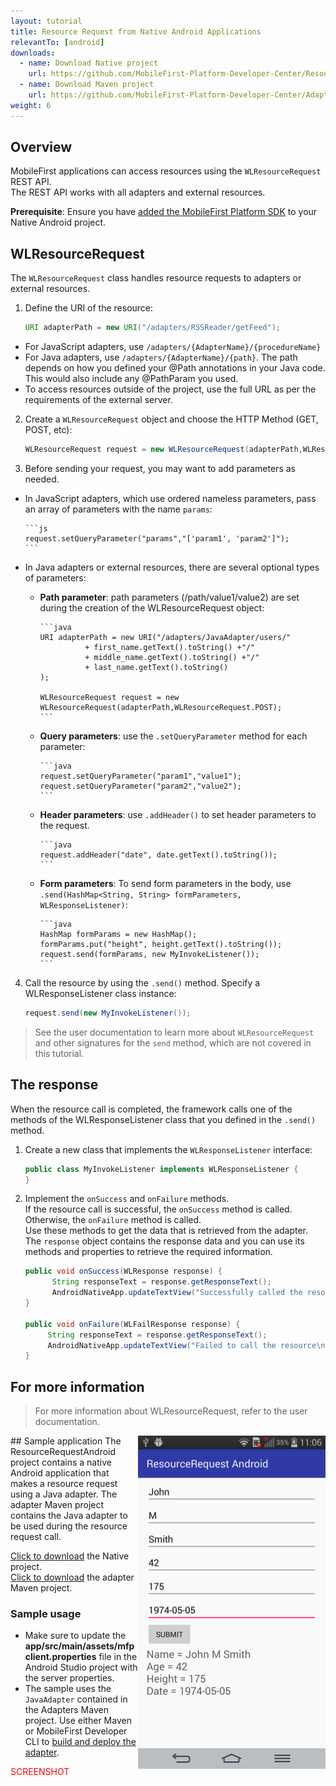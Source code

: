 ```yaml
---
layout: tutorial
title: Resource Request from Native Android Applications
relevantTo: [android]
downloads:
  - name: Download Native project
    url: https://github.com/MobileFirst-Platform-Developer-Center/ResourceRequestAndroid/tree/release80
  - name: Download Maven project
    url: https://github.com/MobileFirst-Platform-Developer-Center/Adapters/tree/release80
weight: 6
---
```

## Overview
MobileFirst applications can access resources using the `WLResourceRequest` REST API.  
The REST API works with all adapters and external resources.

**Prerequisite**: Ensure you have [added the MobileFirst Platform SDK](../../adding-the-mfpf-sdk/adding-the-mfpf-sdk-to-android-applications) to your Native Android project.

## WLResourceRequest
The `WLResourceRequest` class handles resource requests to adapters or external resources.

1. Define the URI of the resource:

    ```java
    URI adapterPath = new URI("/adapters/RSSReader/getFeed");
    ```
 * For JavaScript adapters, use `/adapters/{AdapterName}/{procedureName}`
 * For Java adapters, use `/adapters/{AdapterName}/{path}`. The path depends on how you defined your @Path annotations in your Java code. This would also include any @PathParam you used.
 * To access resources outside of the project, use the full URL as per the requirements of the external server.

2. Create a `WLResourceRequest` object and choose the HTTP Method (GET, POST, etc):

    ```Java
    WLResourceRequest request = new WLResourceRequest(adapterPath,WLResourceRequest.GET);
    ```
3. Before sending your request, you may want to add parameters as needed.

  * In JavaScript adapters, which use ordered nameless parameters, pass an array of parameters with the name `params`:

        ```js
        request.setQueryParameter("params","['param1', 'param2']");
        ```
  * In Java adapters or external resources, there are several optional types of parameters:

    * **Path parameter**: path parameters (/path/value1/value2) are set during the creation of the WLResourceRequest object:

          ```java
          URI adapterPath = new URI("/adapters/JavaAdapter/users/"
                    + first_name.getText().toString() +"/"
                    + middle_name.getText().toString() +"/"
                    + last_name.getText().toString()
          );

          WLResourceRequest request = new WLResourceRequest(adapterPath,WLResourceRequest.POST);
          ```

    * **Query parameters**: use the `.setQueryParameter` method for each parameter:

          ```java
          request.setQueryParameter("param1","value1");
          request.setQueryParameter("param2","value2");
          ```

    * **Header parameters**: use `.addHeader()` to set header parameters to the request.

          ```java
          request.addHeader("date", date.getText().toString());
          ```

    * **Form parameters**: To send form parameters in the body, use `.send(HashMap<String, String> formParameters, WLResponseListener)`:  

          ```java
          HashMap formParams = new HashMap();
          formParams.put("height", height.getText().toString());
          request.send(formParams, new MyInvokeListener());
          ```    

4. Call the resource by using the `.send()` method. Specify a WLResponseListener class instance:

    ```java
    request.send(new MyInvokeListener());
    ```

> See the user documentation to learn more about `WLResourceRequest` and other signatures for the `send` method, which are not covered in this tutorial.

## The response
When the resource call is completed, the framework calls one of the methods of the WLResponseListener class that you defined in the `.send()` method.

1. Create a new class that implements the `WLResponseListener` interface:

    ```java
    public class MyInvokeListener implements WLResponseListener {
    }
    ```

2. Implement the `onSuccess` and `onFailure` methods.  
If the resource call is successful, the `onSuccess` method is called. Otherwise, the `onFailure` method is called.  
Use these methods to get the data that is retrieved from the adapter.  
The `response` object contains the response data and you can use its methods and properties to retrieve the required information.

    ```java
    public void onSuccess(WLResponse response) {
          String responseText = response.getResponseText();
          AndroidNativeApp.updateTextView("Successfully called the resource\n" + responseText);
    }

    public void onFailure(WLFailResponse response) {
         String responseText = response.getResponseText();
         AndroidNativeApp.updateTextView("Failed to call the resource\n" + responseText);
    }
    ```

## For more information
> For more information about WLResourceRequest, refer to the user documentation.

<img alt="Image of the sample application" src="ResourceRequestAndroid.png" style="float:right"/>
## Sample application
The ResourceRequestAndroid project contains a native Android application that makes a resource request using a Java adapter.  
The adapter Maven project contains the Java adapter to be used during the resource request call.

[Click to download](https://github.com/MobileFirst-Platform-Developer-Center/ResourceRequestAndroid/tree/release80) the Native project.  
[Click to download](https://github.com/MobileFirst-Platform-Developer-Center/Adapters/tree/release80) the adapter Maven project.

### Sample usage
* Make sure to update the **app/src/main/assets/mfpclient.properties** file in the Android Studio project with the server properties.
* The sample uses the `JavaAdapter` contained in the Adapters Maven project. Use either Maven or MobileFirst Developer CLI to [build and deploy the adapter](../../creating-adapters/).

<span style = "color:red">SCREENSHOT</span>
